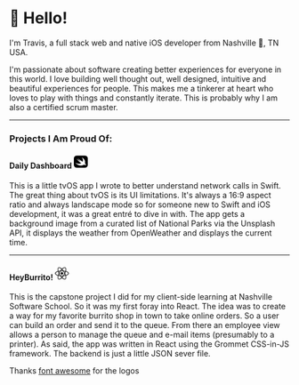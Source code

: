 # 👋 Hello!

I'm Travis, a full stack web and native iOS developer from Nashville 🤠, TN USA.

I'm passionate about software creating better experiences for everyone in this world. I love building well thought out, well designed, intuitive and beautiful experiences for people. This makes me a tinkerer at heart who loves to play with things and constantly iterate. This is probably why I am also a certified scrum master.

---

### Projects I Am Proud Of:

#### Daily Dashboard <img src="https://github.com/travisbrigman/travisbrigman/blob/main/swift-brands.svg" width="25" height="25">

This is a little tvOS app I wrote to better understand network calls in Swift. The great thing about tvOS is its UI limitations. It's always a 16:9 aspect ratio and always landscape mode so for someone new to Swift and iOS development, it was a great entré to dive in with. The app gets a background image from a curated list of National Parks via the Unsplash API, it displays the weather from OpenWeather and displays the current time.

---

#### HeyBurrito! <img src="https://github.com/travisbrigman/travisbrigman/blob/main/react-brands.svg" width="25" height="25">

This is the capstone project I did for my client-side learning at Nashville Software School. So it was my first foray into React. The idea was to create a way for my favorite burrito shop in town to take online orders. So a user can build an order and send it to the queue. From there an employee view allows a person to manage the queue and e-mail items (presumably to a printer). As said, the app was written in React using the Grommet CSS-in-JS framework. The backend is just a little JSON sever file.

Thanks [font awesome](https://fontawesome.com/license/free) for the logos
